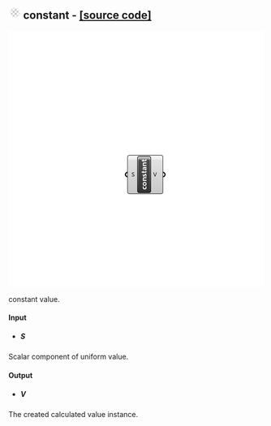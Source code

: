 ## ![](../../images/icons/constant.png) constant - [[source code]](https://github.com/Eddy3D-Dev/Eddy3D/tree/dev/constant.cs)

![](../../images/components/constant.png)

constant value.

#### Input
* ##### S 
Scalar component of uniform value.

#### Output
* ##### V
The created calculated value instance.